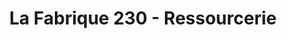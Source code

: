 ---
title: "La Fabrique 230 - Ressourcerie"
url: /paris/la-fabrique-230-ressourcerie/
shop: Gebrauchtwaren
---